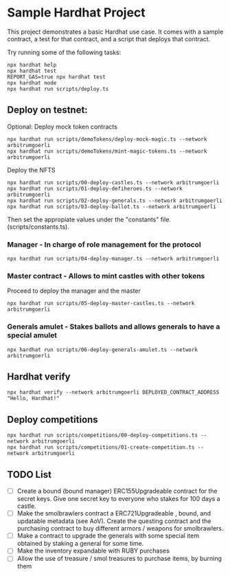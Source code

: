 # Sample Hardhat Project

This project demonstrates a basic Hardhat use case. It comes with a sample contract, a test for that contract, and a script that deploys that contract.

Try running some of the following tasks:

```shell
npx hardhat help
npx hardhat test
REPORT_GAS=true npx hardhat test
npx hardhat node
npx hardhat run scripts/deploy.ts
```
## Deploy on testnet:

Optional: Deploy mock token contracts
```shell
npx hardhat run scripts/demoTokens/deploy-mock-magic.ts --network arbitrumgoerli
npx hardhat run scripts/demoTokens/mint-magic-tokens.ts --network arbitrumgoerli
```

Deploy the NFTS

```shell
npx hardhat run scripts/00-deploy-castles.ts --network arbitrumgoerli
npx hardhat run scripts/01-deploy-defiheroes.ts --network arbitrumgoerli
npx hardhat run scripts/02-deploy-generals.ts --network arbitrumgoerli
npx hardhat run scripts/03-deploy-ballot.ts --network arbitrumgoerli

```

Then set the appropiate values under the "constants" file. (scripts/constants.ts).

### Manager - In charge of role management for the protocol

```shell
npx hardhat run scripts/04-deploy-manager.ts --network arbitrumgoerli
```

### Master contract - Allows to mint castles with other tokens

Proceed to deploy the manager and the master

```shell
npx hardhat run scripts/05-deploy-master-castles.ts --network arbitrumgoerli
```

### Generals amulet - Stakes ballots and allows generals to have a special amulet

```shell
npx hardhat run scripts/06-deploy-generals-amulet.ts --network arbitrumgoerli
```

## Hardhat verify

```shell
npx hardhat verify --network arbitrumgoerli DEPLOYED_CONTRACT_ADDRESS "Hello, Hardhat!"
```

## Deploy competitions

```shell
npx hardhat run scripts/competitions/00-deploy-competitions.ts --network arbitrumgoerli
npx hardhat run scripts/competitions/01-create-competition.ts --network arbitrumgoerli
```


## TODO List

- [ ] Create a bound (bound manager) ERC155Upgradeable contract for the secret keys. Give one secret key to everyone who stakes for 100 days a castle. 
- [ ] Make the smolbrawlers contract a ERC721Upgradeable , bound, and updatable metadata (see AoV). Create the questing contract and the purchasing contract to buy different armors / weapons for smolbrawlers.
- [ ] Make a contract to upgrade the generals with some special item obtained by staking a general for some time. 
- [ ] Make the inventory expandable with RUBY purchases
- [ ] Allow the use of treasure / smol treasures to purchase items, by burning them